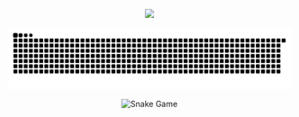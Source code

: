 <!--
**IRdotAI/IRdotAI** is a ✨ _special_ ✨ repository because its `README.md` (this file) appears on your GitHub profile.

Here are some ideas to get you started:

- 🔭 I’m currently working on ...
- 🌱 I’m currently learning ...
- 👯 I’m looking to collaborate on ...
- 🤔 I’m looking for help with ...
- 💬 Ask me about ...
- 📫 How to reach me: ...
- 😄 Pronouns: ...
- ⚡ Fun fact: ...
-->

<p align = "center">
	<a href="https://u8views.com/github/IRdotAI"><img src="https://u8views.com/api/v1/github/profiles/71939466/views/day-week-month-total-count.svg"></a>

<p align = "center">
	<img src = "https://github.com/7oSkaaa/7oSkaaa/blob/output/github-contribution-grid-snake.svg?" alt = "Snake Game"/>
</p>

<div align="center">

<p align = "center">
	<img src = "https://github-readme-stats.vercel.app/api?username=IRdotAI&include_all_commits=true&count_private=true&show_icons=true&line_height=20&title_color=2234AE&icon_color=2234AE&text_color=D3D3D3&bg_color=000000" alt = "Snake Game"/>
</p>
